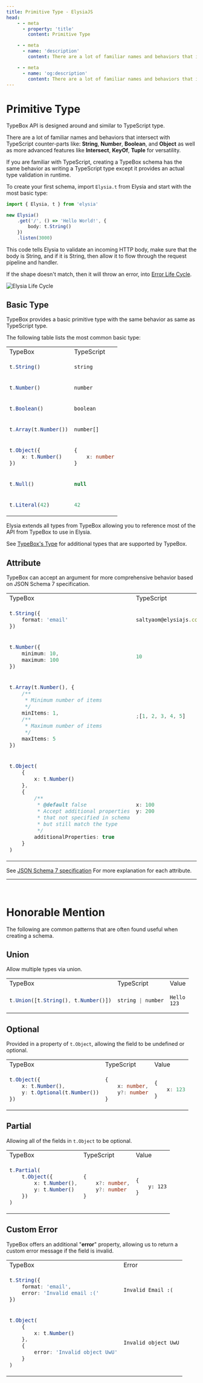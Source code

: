 ```yaml
---
title: Primitive Type - ElysiaJS
head:
    - - meta
      - property: 'title'
        content: Primitive Type

    - - meta
      - name: 'description'
        content: There are a lot of familiar names and behaviors that intersect with the TypeScript counterpart. String, Number, Boolean, and Object as well as more advanced features like Intersect, KeyOf, and Tuple for versatility. If you are familiar with TypeScript, creating a TypeBox schema has the same behavior as writing a TypeScript type except it provides an actual type validation in runtime.

    - - meta
      - name: 'og:description'
        content: There are a lot of familiar names and behaviors that intersect with the TypeScript counterpart. String, Number, Boolean, and Object as well as more advanced features like Intersect, KeyOf, and Tuple for versatility. If you are familiar with TypeScript, creating a TypeBox schema has the same behavior as writing a TypeScript type except it provides an actual type validation in runtime.
---
```


# Primitive Type

TypeBox API is designed around and similar to TypeScript type.

There are a lot of familiar names and behaviors that intersect with TypeScript counter-parts like: **String**, **Number**, **Boolean**, and **Object** as well as more advanced features like **Intersect**, **KeyOf**, **Tuple** for versatility.

If you are familiar with TypeScript, creating a TypeBox schema has the same behavior as writing a TypeScript type except it provides an actual type validation in runtime.

To create your first schema, import `Elysia.t` from Elysia and start with the most basic type:

```typescript
import { Elysia, t } from 'elysia'

new Elysia()
    .get('/', () => 'Hello World!', {
        body: t.String()
    })
    .listen(3000)
```

This code tells Elysia to validate an incoming HTTP body, make sure that the body is String, and if it is String, then allow it to flow through the request pipeline and handler.

If the shape doesn't match, then it will throw an error, into [Error Life Cycle](/essential/life-cycle.html#events).

![Elysia Life Cycle](/assets/lifecycle.webp)

## Basic Type

TypeBox provides a basic primitive type with the same behavior as same as TypeScript type.

The following table lists the most common basic type:

<table class="md-table">
<tr>
<td>TypeBox</td>
<td>TypeScript</td>
</tr>

<tr>
<td>

```typescript
t.String()
```

</td>
<td>

```typescript
string
```

</td>
</tr>

<tr>
<td>

```typescript
t.Number()
```

</td>
<td>

```typescript
number
```

</td>
</tr>

<tr>
<td>

```typescript
t.Boolean()
```

</td>
<td>

```typescript
boolean
```

</td>
</tr>

<tr>
<td>

```typescript
t.Array(t.Number())
```

</td>
<td>

```typescript
number[]
```

</td>
</tr>

<tr>
<td>

```typescript
t.Object({
    x: t.Number()
})
```

</td>
<td>

```typescript
{
    x: number
}
```

</td>
</tr>

<tr>
<td>

```typescript
t.Null()
```

</td>
<td>

```typescript
null
```

</td>
</tr>

<tr>
<td>

```typescript
t.Literal(42)
```

</td>
<td>

```typescript
42
```

</td>
</tr>

</table>

Elysia extends all types from TypeBox allowing you to reference most of the API from TypeBox to use in Elysia.

See [TypeBox's Type](https://github.com/sinclairzx81/typebox#json-types) for additional types that are supported by TypeBox.

## Attribute

TypeBox can accept an argument for more comprehensive behavior based on JSON Schema 7 specification.

<table class="md-table">
<tr>
<td>TypeBox</td>
<td>TypeScript</td>
</tr>

<tr>
<td>

```typescript
t.String({
    format: 'email'
})
```

</td>
<td>

```typescript
saltyaom@elysiajs.com
```

</td>
</tr>

<tr>
<td>

```typescript
t.Number({
    minimum: 10,
    maximum: 100
})
```

</td>
<td>

```typescript
10
```

</td>
</tr>

<tr>
<td>

```typescript
t.Array(t.Number(), {
    /**
     * Minimum number of items
     */
    minItems: 1,
    /**
     * Maximum number of items
     */
    maxItems: 5
})
```

</td>
<td>

```typescript
;[1, 2, 3, 4, 5]
```

</td>
</tr>

<tr>
<td>

```typescript
t.Object(
    {
        x: t.Number()
    },
    {
        /**
         * @default false
         * Accept additional properties
         * that not specified in schema
         * but still match the type
         */
        additionalProperties: true
    }
)
```

</td>
<td>

```typescript
x: 100
y: 200
```

</td>
</tr>

</table>

See [JSON Schema 7 specification](https://json-schema.org/draft/2020-12/json-schema-validation) For more explanation for each attribute.

---

<br>

# Honorable Mention

The following are common patterns that are often found useful when creating a schema.

## Union

Allow multiple types via union.

<table class="md-table">
<tr>
<td>TypeBox</td>
<td>TypeScript</td>
<td>Value</td>
</tr>

<tr>
<td>

```typescript
t.Union([t.String(), t.Number()])
```

</td>
<td>

```typescript
string | number
```

</td>

<td>

```
Hello
123
```

</td>
</tr>

</table>

## Optional

Provided in a property of `t.Object`, allowing the field to be undefined or optional.

<table class="md-table">
<tr>
<td>TypeBox</td>
<td>TypeScript</td>
<td>Value</td>
</tr>

<tr>
<td>

```typescript
t.Object({
    x: t.Number(),
    y: t.Optional(t.Number())
})
```

</td>
<td>

```typescript
{
    x: number,
    y?: number
}
```

</td>

<td>

```typescript
{
    x: 123
}
```

</td>
</tr>

</table>

## Partial

Allowing all of the fields in `t.Object` to be optional.

<table class="md-table">
<tr>
<td>TypeBox</td>
<td>TypeScript</td>
<td>Value</td>
</tr>

<tr>
<td>

```typescript
t.Partial(
    t.Object({
        x: t.Number(),
        y: t.Number()
    })
)
```

</td>
<td>

```typescript
{
    x?: number,
    y?: number
}
```

</td>

<td>

```
{
    y: 123
}
```

</td>
</tr>

</table>

## Custom Error

TypeBox offers an additional "**error**" property, allowing us to return a custom error message if the field is invalid.

<table class="md-table">
<tr>
<td>TypeBox</td>
<td>Error</td>
</tr>

<tr>
<td>

```typescript
t.String({
    format: 'email',
    error: 'Invalid email :('
})
```

</td>
<td>

```
Invalid Email :(
```

</td>
</tr>

<tr>
<td>

```typescript
t.Object(
    {
        x: t.Number()
    },
    {
        error: 'Invalid object UwU'
    }
)
```

</td>
<td>

```
Invalid object UwU
```

</td>
</tr>

</table>
